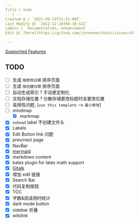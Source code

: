 ```yaml
---
Title | todo
-- | --
Created @ | `2021-09-19T11:31:00Z`
Last Modify @| `2022-12-16T08:30:52Z`
Labels | `documentation, enhancement`
Edit @| [here](https://github.com/junxnone/twiki/issues/4)

---
```

[Supported Features](/Supported_Features)

## TODO

- [ ] 生成 `按修改日期` 排序页面
- [ ] 生成 `按创建日期` 排序页面
- [ ] 自动生成索引 ? 手动更定制化
- [ ] 文档存储位置 ? 分散存储更改标题时会更改位置
- [ ] 易用性问题, [`use this template` --> `最小修改`]
- [ ] mindmap
  - [x] markmap
- [x] `nohead` label 不创建文件头
- [x] Labels
- [x] Edit Button link 问题
- [x] prev/next page
- [x] NavBar
- [x] [mermaid](https://github.com/Leward/mermaid-docsify)
- [x] markdown content
- [x] katex plugin for latex math support
- [x] [Gitalk](https://github.com/gitalk/gitalk/blob/master/readme-cn.md)
- [x] 增加 edit 链接
- [x] Search Bar
- [x] 代码复制按钮
- [x] TOC
- [x] 字数&阅读用时统计
- [x] dark mode button
- [x] sidebar 折叠
- [x] wikilink
